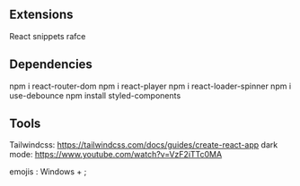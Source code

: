 ## Extensions

React snippets
rafce

## Dependencies

npm i react-router-dom
npm i react-player
npm i react-loader-spinner
npm i use-debounce
npm install styled-components

## Tools

Tailwindcss: https://tailwindcss.com/docs/guides/create-react-app
dark mode: https://www.youtube.com/watch?v=VzF2iTTc0MA

emojis : Windows + ;
